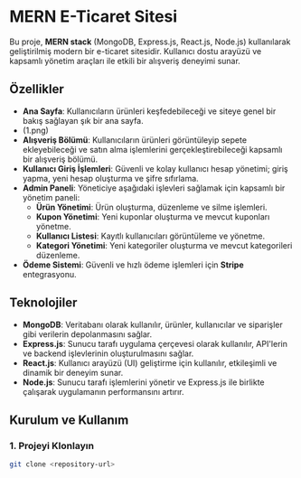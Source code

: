# MERN E-Ticaret Sitesi

Bu proje, **MERN stack** (MongoDB, Express.js, React.js, Node.js) kullanılarak geliştirilmiş modern bir e-ticaret sitesidir. Kullanıcı dostu arayüzü ve kapsamlı yönetim araçları ile etkili bir alışveriş deneyimi sunar.

## Özellikler

- **Ana Sayfa**: Kullanıcıların ürünleri keşfedebileceği ve siteye genel bir bakış sağlayan şık bir ana sayfa.
- (1.png)
- **Alışveriş Bölümü**: Kullanıcıların ürünleri görüntüleyip sepete ekleyebileceği ve satın alma işlemlerini gerçekleştirebileceği kapsamlı bir alışveriş bölümü.
- **Kullanıcı Giriş İşlemleri**: Güvenli ve kolay kullanıcı hesap yönetimi; giriş yapma, yeni hesap oluşturma ve şifre sıfırlama.
- **Admin Paneli**: Yöneticiye aşağıdaki işlevleri sağlamak için kapsamlı bir yönetim paneli:
  - **Ürün Yönetimi**: Ürün oluşturma, düzenleme ve silme işlemleri.
  - **Kupon Yönetimi**: Yeni kuponlar oluşturma ve mevcut kuponları yönetme.
  - **Kullanıcı Listesi**: Kayıtlı kullanıcıları görüntüleme ve yönetme.
  - **Kategori Yönetimi**: Yeni kategoriler oluşturma ve mevcut kategorileri düzenleme.
- **Ödeme Sistemi**: Güvenli ve hızlı ödeme işlemleri için **Stripe** entegrasyonu.

## Teknolojiler

- **MongoDB**: Veritabanı olarak kullanılır, ürünler, kullanıcılar ve siparişler gibi verilerin depolanmasını sağlar.
- **Express.js**: Sunucu tarafı uygulama çerçevesi olarak kullanılır, API'lerin ve backend işlevlerinin oluşturulmasını sağlar.
- **React.js**: Kullanıcı arayüzü (UI) geliştirme için kullanılır, etkileşimli ve dinamik bir deneyim sunar.
- **Node.js**: Sunucu tarafı işlemlerini yönetir ve Express.js ile birlikte çalışarak uygulamanın performansını artırır.

## Kurulum ve Kullanım

### 1. Projeyi Klonlayın

```bash
git clone <repository-url>
